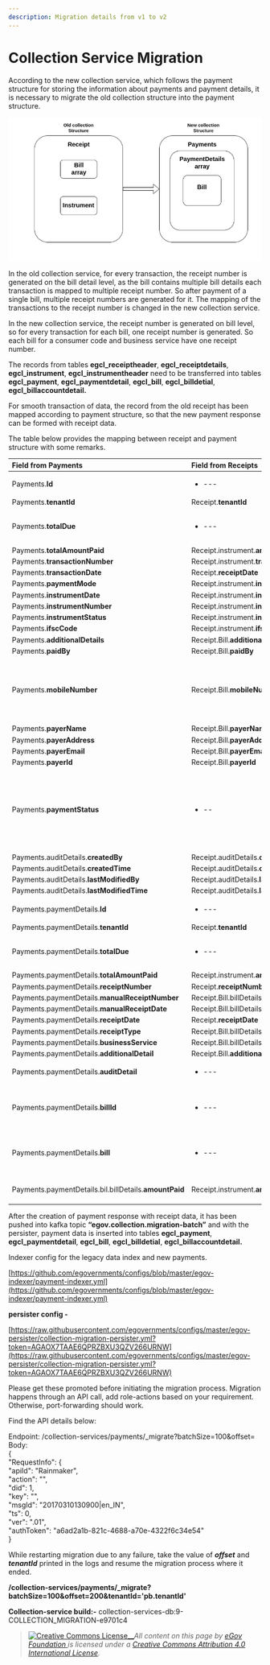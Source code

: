 ```yaml
---
description: Migration details from v1 to v2
---
```


# Collection Service Migration

According to the new collection service, which follows the payment structure for storing the information about payments and payment details, it is necessary to migrate the old collection structure into the payment structure.

![](../../../../.gitbook/assets/109.png)

In the old collection service, for every transaction, the receipt number is generated on the bill detail level, as the bill contains multiple bill details each transaction is mapped to multiple receipt number. So after payment of a single bill, multiple receipt numbers are generated for it. The mapping of the transactions to the receipt number is changed in the new collection service.

In the new collection service, the receipt number is generated on bill level, so for every transaction for each bill, one receipt number is generated. So each bill for a consumer code and business service have one receipt number.

The records from tables **egcl\_receiptheader**, **egcl\_receiptdetails**, **egcl\_instrument**, **egcl\_instrumentheader** need to be transferred into tables **egcl\_payment**, **egcl\_paymentdetail**, **egcl\_bill**, **egcl\_billdetial**, **egcl\_billaccountdetail.**

For smooth transaction of data, the record from the old receipt has been mapped according to payment structure, so that the new payment response can be formed with receipt data.

The table below provides the mapping between receipt and payment structure with some remarks.

<table>
  <thead>
    <tr>
      <th style="text-align:left"><b>Field from Payments</b>
      </th>
      <th style="text-align:left"><b>Field from Receipts</b>
      </th>
      <th style="text-align:left"><b>Remark</b>
      </th>
    </tr>
  </thead>
  <tbody>
    <tr>
      <td style="text-align:left">Payments.<b>Id</b>
      </td>
      <td style="text-align:left">
        <ul>
          <li>---</li>
        </ul>
      </td>
      <td style="text-align:left">Set as UUID</td>
    </tr>
    <tr>
      <td style="text-align:left">Payments.<b>tenantId</b>
      </td>
      <td style="text-align:left">Receipt.<b>tenantId</b>
      </td>
      <td style="text-align:left"></td>
    </tr>
    <tr>
      <td style="text-align:left">Payments.<b>totalDue</b>
      </td>
      <td style="text-align:left">
        <ul>
          <li>---</li>
        </ul>
      </td>
      <td style="text-align:left">Total Due for payment is calculated by subtracting totalAmount from bill
        and amount from Receipt.instrument</td>
    </tr>
    <tr>
      <td style="text-align:left">Payments.<b>totalAmountPaid</b>
      </td>
      <td style="text-align:left">Receipt.instrument.<b>amount</b>
      </td>
      <td style="text-align:left"></td>
    </tr>
    <tr>
      <td style="text-align:left">Payments.<b>transactionNumber</b>
      </td>
      <td style="text-align:left">Receipt.instrument.<b>transactionNumber</b>
      </td>
      <td style="text-align:left"></td>
    </tr>
    <tr>
      <td style="text-align:left">Payments.<b>transactionDate</b>
      </td>
      <td style="text-align:left">Receipt.<b>receiptDate</b>
      </td>
      <td style="text-align:left"></td>
    </tr>
    <tr>
      <td style="text-align:left">Payments.<b>paymentMode</b>
      </td>
      <td style="text-align:left">Receipt.instrument.<b>instrumnetType</b>.<b>name</b>
      </td>
      <td style="text-align:left"></td>
    </tr>
    <tr>
      <td style="text-align:left">Payments.<b>instrumentDate</b>
      </td>
      <td style="text-align:left">Receipt.instrument.<b>instrumentDate</b>
      </td>
      <td style="text-align:left"></td>
    </tr>
    <tr>
      <td style="text-align:left">Payments.<b>instrumentNumber</b>
      </td>
      <td style="text-align:left">Receipt.instrument.<b>instrumentNumber</b>
      </td>
      <td style="text-align:left"></td>
    </tr>
    <tr>
      <td style="text-align:left">Payments.<b>instrumentStatus</b>
      </td>
      <td style="text-align:left">Receipt.instrument.<b>instrumentStatus</b>
      </td>
      <td style="text-align:left"></td>
    </tr>
    <tr>
      <td style="text-align:left">Payments.<b>ifscCode</b>
      </td>
      <td style="text-align:left">Receipt.instrument.<b>ifscCode</b>
      </td>
      <td style="text-align:left"></td>
    </tr>
    <tr>
      <td style="text-align:left">Payments.<b>additionalDetails</b>
      </td>
      <td style="text-align:left">Receipt.Bill.<b>additionalDetails</b>
      </td>
      <td style="text-align:left"></td>
    </tr>
    <tr>
      <td style="text-align:left">Payments.<b>paidBy</b>
      </td>
      <td style="text-align:left">Receipt.Bill.<b>paidBy</b>
      </td>
      <td style="text-align:left"></td>
    </tr>
    <tr>
      <td style="text-align:left">Payments.<b>mobileNumber</b>
      </td>
      <td style="text-align:left">Receipt.Bill.<b>mobileNumber</b>
      </td>
      <td style="text-align:left">
        <p>If mobileNumber from Receipt.bill is null it has to set with some value
          e.g: <b>&#x201C;NA&#x201D;</b>
        </p>
        <p>Note: Payments.mobileNumber should not be null</p>
      </td>
    </tr>
    <tr>
      <td style="text-align:left">Payments.<b>payerName</b>
      </td>
      <td style="text-align:left">Receipt.Bill.<b>payerName</b>
      </td>
      <td style="text-align:left"></td>
    </tr>
    <tr>
      <td style="text-align:left">Payments.<b>payerAddress</b>
      </td>
      <td style="text-align:left">Receipt.Bill.<b>payerAddress</b>
      </td>
      <td style="text-align:left"></td>
    </tr>
    <tr>
      <td style="text-align:left">Payments.<b>payerEmail</b>
      </td>
      <td style="text-align:left">Receipt.Bill.<b>payerEmail</b>
      </td>
      <td style="text-align:left"></td>
    </tr>
    <tr>
      <td style="text-align:left">Payments.<b>payerId</b>
      </td>
      <td style="text-align:left">Receipt.Bill.<b>payerId</b>
      </td>
      <td style="text-align:left"></td>
    </tr>
    <tr>
      <td style="text-align:left">Payments.<b>paymentStatus</b>
      </td>
      <td style="text-align:left">
        <ul>
          <li>--</li>
        </ul>
      </td>
      <td style="text-align:left">
        <p>Based on paymentMode from Payment, the paymentStatus is set.</p>
        <p>If paymentMode is <b>ONLINE</b> or <b>CARD</b> then paymentStatus is set to <b>DEPOSITED</b> otherwise
          it is set to <b>NEW</b>
        </p>
      </td>
    </tr>
    <tr>
      <td style="text-align:left">Payments.auditDetails.<b>createdBy</b>
      </td>
      <td style="text-align:left">Receipt.auditDetails.<b>createdBy</b>
      </td>
      <td style="text-align:left"></td>
    </tr>
    <tr>
      <td style="text-align:left">Payments.auditDetails.<b>createdTime</b>
      </td>
      <td style="text-align:left">Receipt.auditDetails.<b>createdTime</b>
      </td>
      <td style="text-align:left"></td>
    </tr>
    <tr>
      <td style="text-align:left">Payments.auditDetails.<b>lastModifiedBy</b>
      </td>
      <td style="text-align:left">Receipt.auditDetails.<b>lastModifiedBy</b>
      </td>
      <td style="text-align:left"></td>
    </tr>
    <tr>
      <td style="text-align:left">Payments.auditDetails.<b>lastModifiedTime</b>
      </td>
      <td style="text-align:left">Receipt.auditDetails.<b>lastModifiedTime</b>
      </td>
      <td style="text-align:left"></td>
    </tr>
    <tr>
      <td style="text-align:left">Payments.paymentDetails.<b>Id</b>
      </td>
      <td style="text-align:left">
        <ul>
          <li>---</li>
        </ul>
      </td>
      <td style="text-align:left">Set as UUID</td>
    </tr>
    <tr>
      <td style="text-align:left">Payments.paymentDetails.<b>tenantId</b>
      </td>
      <td style="text-align:left">Receipt.<b>tenantId</b>
      </td>
      <td style="text-align:left"></td>
    </tr>
    <tr>
      <td style="text-align:left">Payments.paymentDetails.<b>totalDue</b>
      </td>
      <td style="text-align:left">
        <ul>
          <li>---</li>
        </ul>
      </td>
      <td style="text-align:left">Total Due for paymentDetails is calculated by subtracting totalAmount
        from bill and amount from Receipt.instrument</td>
    </tr>
    <tr>
      <td style="text-align:left">Payments.paymentDetails.<b>totalAmountPaid</b>
      </td>
      <td style="text-align:left">Receipt.instrument.<b>amount</b>
      </td>
      <td style="text-align:left"></td>
    </tr>
    <tr>
      <td style="text-align:left">Payments.paymentDetails.<b>receiptNumber</b>
      </td>
      <td style="text-align:left">Receipt.<b>receiptNumber</b>
      </td>
      <td style="text-align:left"></td>
    </tr>
    <tr>
      <td style="text-align:left">Payments.paymentDetails.<b>manualReceiptNumber</b>
      </td>
      <td style="text-align:left">Receipt.Bill.billDetails.<b>manualReceiptNumber</b>
      </td>
      <td style="text-align:left"></td>
    </tr>
    <tr>
      <td style="text-align:left">Payments.paymentDetails.<b>manualReceiptDate</b>
      </td>
      <td style="text-align:left">Receipt.Bill.billDetails.<b>manualReceiptDate</b>
      </td>
      <td style="text-align:left"></td>
    </tr>
    <tr>
      <td style="text-align:left">Payments.paymentDetails.<b>receiptDate</b>
      </td>
      <td style="text-align:left">Receipt.<b>receiptDate</b>
      </td>
      <td style="text-align:left"></td>
    </tr>
    <tr>
      <td style="text-align:left">Payments.paymentDetails.<b>receiptType</b>
      </td>
      <td style="text-align:left">Receipt.Bill.billDetails.<b>receiptType</b>
      </td>
      <td style="text-align:left"></td>
    </tr>
    <tr>
      <td style="text-align:left">Payments.paymentDetails.<b>businessService</b>
      </td>
      <td style="text-align:left">Receipt.Bill.billDetails.<b>businessService</b>
      </td>
      <td style="text-align:left"></td>
    </tr>
    <tr>
      <td style="text-align:left">Payments.paymentDetails.<b>additionalDetail</b>
      </td>
      <td style="text-align:left">Receipt.Bill.<b>additionalDetail</b>
      </td>
      <td style="text-align:left"></td>
    </tr>
    <tr>
      <td style="text-align:left">Payments.paymentDetails.<b>auditDetail</b>
      </td>
      <td style="text-align:left">
        <ul>
          <li>---</li>
        </ul>
      </td>
      <td style="text-align:left">auditDetail for paymentDetail is same as payment auditDetail</td>
    </tr>
    <tr>
      <td style="text-align:left">Payments.paymentDetails.<b>billId</b>
      </td>
      <td style="text-align:left">
        <ul>
          <li>---</li>
        </ul>
      </td>
      <td style="text-align:left">Based on id in <b>egbs_billdetail_v1</b> table billId is extracted,Where
        id in <b>egbs_billdetail_v1</b> is Receipt.Bill.billDetails.billNumber</td>
    </tr>
    <tr>
      <td style="text-align:left">Payments.paymentDetails.<b>bill</b>
      </td>
      <td style="text-align:left">
        <ul>
          <li>---</li>
        </ul>
      </td>
      <td style="text-align:left">Based on the billid, tenantid and service the bill is search by calling
        the Billing service API and set it to Payments.paymentDetails.bill</td>
    </tr>
    <tr>
      <td style="text-align:left">Payments.paymentDetails.bil.billDetails.<b>amountPaid</b>
      </td>
      <td style="text-align:left">Receipt.instrument.<b>amount</b>
      </td>
      <td style="text-align:left">For each amountPaid in billDetails, its value is set from Receipt.instrument.amount</td>
    </tr>
  </tbody>
</table>

After the creation of payment response with receipt data, it has been pushed into kafka topic **“egov.collection.migration-batch”** and with the persister, payment data is inserted into tables **egcl\_payment**, **egcl\_paymentdetail**, **egcl\_bill**, **egcl\_billdetial**, **egcl\_billaccountdetail.**

Indexer config for the legacy data index and new payments.

[https://github.com/egovernments/configs/blob/master/egov-indexer/payment-indexer.yml](https://github.com/egovernments/configs/blob/master/egov-indexer/payment-indexer.yml)

**persister config -**

[https://raw.githubusercontent.com/egovernments/configs/master/egov-persister/collection-migration-persister.yml?token=AGAOX7TAAE6QPRZBXU3QZV266URNW](https://raw.githubusercontent.com/egovernments/configs/master/egov-persister/collection-migration-persister.yml?token=AGAOX7TAAE6QPRZBXU3QZV266URNW)

Please get these promoted before initiating the migration process. Migration happens through an API call, add role-actions based on your requirement. Otherwise, port-forwarding should work.

Find the API details below:

Endpoint: /collection-services/payments/\_migrate?batchSize=100&offset=  
Body:  
{  
"RequestInfo": {  
"apiId": "Rainmaker",  
"action": "",  
"did": 1,  
"key": "",  
"msgId": "20170310130900\|en\_IN",  
"ts": 0,  
"ver": ".01",  
"authToken": "a6ad2a1b-821c-4688-a70e-4322f6c34e54"  
}

While restarting migration due to any failure, take the value of _**offset**_ and _**tenantId**_ printed in the logs and resume the migration process where it ended.

**/collection-services/payments/\_migrate?batchSize=100&offset=200&tenantId='pb.tenantId'**

**Collection-service build:-** collection-services-db:9-COLLECTION\_MIGRATION-e9701c4

> [![Creative Commons License](https://i.creativecommons.org/l/by/4.0/80x15.png)\_\_](http://creativecommons.org/licenses/by/4.0/)_All content on this page by_ [_eGov Foundation_ ](https://egov.org.in/)_is licensed under a_ [_Creative Commons Attribution 4.0 International License_](http://creativecommons.org/licenses/by/4.0/)_._

